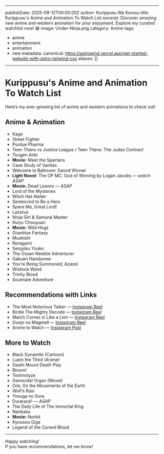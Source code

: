 
---
publishDate: 2025-08-12T00:00:00Z
author: Kurippusu Wa Korosu
title: Kurippusu's Anime and Animation To Watch List
excerpt: Discover amazing new anime and western animation for your enjoyment. Explore my curated watchlist now! 😁
image: Under-Ninja.png
category: Anime
tags:
  - anime
  - entertainment
  - animation
  - new
metadata:
  canonical: https://astrowind.vercel.app/get-started-website-with-astro-tailwind-css
aliases: []
---

# Kurippusu's Anime and Animation To Watch List

Here’s my ever-growing list of anime and western animations to check out!

## Anime & Animation

- Kage
- Street Fighter
- Purdue Pharma
- Teen Titans vs Justice League / Teen Titans: The Judas Contract
- Tougen Anki
- **Movie:** Meet the Spartans
- Case Study of Vanitas
- Welcome to Ballroom: Sword Winner
- **Light Novel:** The OP MC: God of Winning by Logan Jacobs — _watch ASAP_
- **Movie:** Dead Leaves — _ASAP_
- Lord of the Mysteries
- Witch Hat Atelier
- Sentenced to Be a Hero
- Spare Me, Great Lord!
- Lazarus
- Ninja Girl & Samurai Master
- Kuiyu Chouyuan
- **Movie:** Wild Hogs
- Granblue Fantasy
- Mushishi
- Noragami
- Sengoku Youko
- The Ossan Newbie Adventurer
- Gakuen Handsome
- You’re Being Summoned, Azazel
- Wistoria Wand
- Trinity Blood
- Soulmate Adventure

## Recommendations with Links

- The Most Notorious Talker — [Instagram Reel](https://www.instagram.com/reel/C9vSKYbR3Uz/)
- Birdie The Mighty Decode — [Instagram Reel](https://www.instagram.com/reel/C_f_PAVR_kU/?igsh=YzljYTk1ODg3Zg==)
- March Comes in Like a Lion — [Instagram Reel](https://www.instagram.com/reel/C-hggE0x0Uy/?igsh=YzljYTk1ODg3Zg==)
- Gunjo no Magmell — [Instagram Reel](https://www.instagram.com/reel/DDuoxb9S5tu/?igsh=YzljYTk1ODg3Zg==)
- Anime to Watch — [Instagram Post](https://www.instagram.com/p/DK7TyICJ3v9/?img_index=4)

## More to Watch

- Black Dynamite (Cartoon)
- Lupin the Third (Anime)
- Death Mount Death Play
- Btoom!
- Texhnolyze
- Genocidal Organ (Movie)
- Orb: On the Movements of the Earth
- Wolf’s Rain
- Yosuga no Sora
- Durarara!! — _ASAP_
- The Daily Life of The Immortal King
- Nanbaka
- **Movie:** Norbit
- Kyousou Giga
- Legend of the Cursed Blood

---

Happy watching!  
If you have recommendations, let me know!